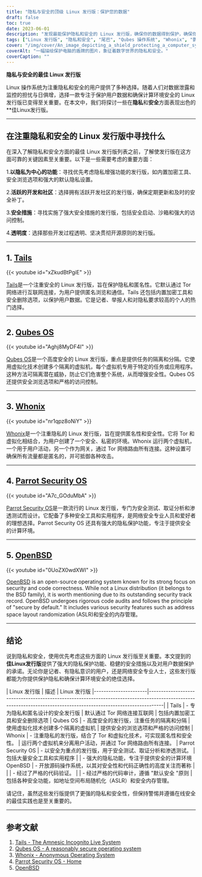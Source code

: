 ```yaml
---
title: "隐私与安全的顶级 Linux 发行版：保护您的数据"
draft: false
toc: true
date: 2023-06-01
description: "发现最能保护隐私和安全的 Linux 发行版，确保你的数据得到保护，确保你的在线活动安全。"
tags: ["Linux 发行版", "隐私和安全", "尾巴", "Qubes 操作系统", "Whonix", "鹦鹉安全操作系统", "乌班图隐私混音版", "OpenBSD", "数据保护", "安全计算", "匿名浏览", "虚拟化", "安全测试", "法医分析", "渗透测试", "加密工具", "安全删除", "匿名性", "网络安全", "代码正确性", "在线安全", "用户数据保护", "机密性", "数据恢复", "网上银行", "在线隐私", "安全的环境", "安全浏览", "Tor 网络", "安全措施", "默认安全"]
cover: "/img/cover/An_image_depicting_a_shield_protecting_a_computer_symbolism.png"
coverAlt: "一幅描绘保护电脑的盾牌的图片，象征着数字世界的隐私和安全。"
coverCaption: ""
---
```


**隐私与安全的最佳 Linux 发行版**

Linux 操作系统为注重隐私和安全的用户提供了多种选择。随着人们对数据泄露和监控的担忧与日俱增，选择一款专注于保护用户数据和确保计算环境安全的 Linux 发行版已变得至关重要。在本文中，我们将探讨一些在**隐私**和**安全**方面表现出色的**佳Linux发行版。

______

## 在注重隐私和安全的 Linux 发行版中寻找什么

在深入了解隐私和安全方面的最佳 Linux 发行版列表之前，了解使发行版在这方面可靠的关键因素至关重要。以下是一些需要考虑的重要方面：

1.**以隐私为中心的功能**：寻找优先考虑隐私增强功能的发行版，如内置加密工具、安全浏览选项和强大的默认隐私设置。

2.**活跃的开发和社区**：选择拥有活跃开发社区的发行版，确保定期更新和及时的安全补丁。

3.**安全措施**：寻找实施了强大安全措施的发行版，包括安全启动、沙箱和强大的访问控制。

4.**透明度**：选择那些开发过程透明、坚决贯彻开源原则的发行版。

______

## 1. [**Tails**](https://tails.boum.org/)

{{< youtube id="xZkudBtPgiE" >}}

[Tails](https://tails.boum.org/)是一个注重安全的 Linux 发行版，旨在保护隐私和匿名性。它默认通过 Tor 网络进行互联网连接，为用户提供匿名浏览和通信。Tails 还包括内置加密工具和安全删除选项，以保护用户数据。它是记者、举报人和对隐私要求较高的个人的热门选择。

______

## 2. [**Qubes OS**](https://www.qubes-os.org/)

{{< youtube id="Aghj8MyDF4I" >}}

[Qubes OS](https://www.qubes-os.org/)是一个高度安全的 Linux 发行版，重点是提供任务的隔离和分隔。它使用虚拟化技术创建多个隔离的虚拟机，每个虚拟机专用于特定的任务或应用程序。这种方法可隔离潜在威胁，防止它们危害整个系统，从而增强安全性。Qubes OS 还提供安全浏览选项和严格的访问控制。

______

## 3. [**Whonix**](https://www.whonix.org/)

{{< youtube id="nr1qpz8oNiY" >}}

[Whonix](https://www.whonix.org/)是一个注重隐私的 Linux 发行版，旨在提供匿名性和安全性。它将 Tor 和虚拟化相结合，为用户创建了一个安全、私密的环境。Whonix 运行两个虚拟机，一个用于用户活动，另一个作为网关，通过 Tor 网络路由所有连接。这种设置可确保所有流量都是匿名的，并可抵御各种攻击。

______

## 4. [**Parrot Security OS**](https://parrotsec.org/)

{{< youtube id="A7c_GOduMbA" >}}

[Parrot Security OS](https://parrotsec.org/)是一款流行的 Linux 发行版，专门为安全测试、取证分析和渗透测试而设计。它配备了多种安全工具和实用程序，是网络安全专业人员和爱好者的理想选择。Parrot Security OS 还具有强大的隐私保护功能，专注于提供安全的计算环境。

______

## 5. [**OpenBSD**](https://www.openbsd.org/)

{{< youtube id="0UoZX0wdXWI" >}}

[OpenBSD](https://www.openbsd.org/) is an open-source operating system known for its strong focus on security and code correctness. While not a Linux distribution (it belongs to the BSD family), it is worth mentioning due to its outstanding security track record. OpenBSD undergoes rigorous code audits and follows the principle of "secure by default." It includes various security features such as address space layout randomization (ASLR)和安全的内存管理。

______

## 结论

说到隐私和安全，使用优先考虑这些方面的 Linux 发行版至关重要。本文提到的**佳Linux发行版**提供了强大的隐私保护功能、稳健的安全措施以及对用户数据保护的承诺。无论你是记者、有隐私意识的用户，还是网络安全专业人士，这些发行版都能为你提供保护隐私和确保计算环境安全的绝佳选择。

| Linux 发行版 | 描述 | Linux 发行版
|----------------------|------------------------------------------------------------------------------------------------------------------------------------------------------------------|
| Tails | - 专为隐私和匿名设计的安全发行版
| 默认通过 Tor 网络连接互联网
| 包括内置加密工具和安全删除选项
| Qubes OS | - 高度安全的发行版，注重任务的隔离和分隔
| 使用虚拟化技术创建多个隔离的虚拟机
| 提供安全的浏览选项和严格的访问控制
| Whonix | - 注重隐私的发行版，结合了 Tor 和虚拟化技术，可实现匿名性和安全性。
| 运行两个虚拟机来分离用户活动，并通过 Tor 网络路由所有连接。
| Parrot Security OS | - 以安全为重点的发行版，用于安全测试、取证分析和渗透测试。
| 包括大量安全工具和实用程序
| | - 强大的隐私功能，专注于提供安全的计算环境
OpenBSD | - 开放源码操作系统，以其对安全性和代码正确性的高度关注而著称 | | | - 经过了严格的代码验证。
| | - 经过严格的代码审计，遵循 "默认安全 "原则
| 包括各种安全功能，如地址空间布局随机化（ASLR）和安全内存管理。


请记住，虽然这些发行版提供了更强的隐私和安全性，但保持警惕并遵循在线安全的最佳实践也是至关重要的。

______

## 参考文献

1. [Tails - The Amnesic Incognito Live System](https://tails.boum.org/)
2. [Qubes OS - A reasonably secure operating system](https://www.qubes-os.org/)
3. [Whonix - Anonymous Operating System](https://www.whonix.org/)
4. [Parrot Security OS - Home](https://parrotsec.org/)
5. [OpenBSD](https://www.openbsd.org/)

